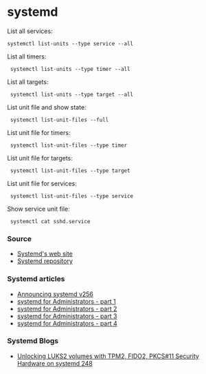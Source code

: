  # systemd

List all services:
```shell
systemctl list-units --type service --all
```

List all timers:
```shell
 systemctl list-units --type timer --all
```

List all targets:
```shell
 systemctl list-units --type target --all
```
 
List unit file and show state:
```shell
 systemctl list-unit-files --full
```

List unit file for timers:
```shell
 systemctl list-unit-files --type timer
```

List unit file for targets:
```shell
 systemctl list-unit-files --type target
```

List unit file for services:
```shell
 systemctl list-unit-files --type service
```

Show service unit file:
```shell
 systemctl cat sshd.service
```

### Source

- [Systemd's web site](https://systemd.io/)
- [Systemd repository](https://github.com/systemd/systemd)

### Systemd articles

- [Announcing systemd v256](https://0pointer.net/blog/announcing-systemd-v256.html)
- [systemd for Administrators - part 1](https://0pointer.net/blog/projects/systemd-for-admins-1.html)
- [systemd for Administrators - part 2](https://0pointer.net/blog/projects/systemd-for-admins-2.html)
- [systemd for Administrators - part 3](https://0pointer.net/blog/projects/systemd-for-admins-3.html)
- [systemd for Administrators - part 4](https://0pointer.de/blog/projects/systemd-for-admins-4.html)

### Systemd Blogs

- [Unlocking LUKS2 volumes with TPM2, FIDO2, PKCS#11 Security Hardware on systemd 248](https://0pointer.net/blog/unlocking-luks2-volumes-with-tpm2-fido2-pkcs11-security-hardware-on-systemd-248.html)
